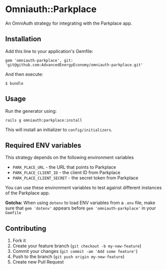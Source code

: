 # Omniauth::Parkplace

An OmniAuth strategy for integrating with the Parkplace app.

## Installation

Add this line to your application's Gemfile:

    gem 'omniauth-parkplace', git: 'git@github.com:AdvancedEnergyEconomy/omniauth-parkplace.git'

And then execute:

    $ bundle

## Usage

Run the generator using:

    rails g omniauth:parkplace:install

This will install an initializer to `config/initializers`.

## Required ENV variables

This strategy depends on the following environment variables

* `PARK_PLACE_URL` - the URL that points to Parkplace
* `PARK_PLACE_CLIENT_ID` - the client ID from Parkplace
* `PARK_PLACE_CLIENT_SECRET` - the secret token from Parkplace

You can use these environment variables to test against different instances of
the Parkplace app.

**Gotcha:** When using `dotenv` to load ENV variables from a `.env` file,
make sure that `gem 'dotenv'` appears before `gem 'omniauth-parkplace'` in your
`Gemfile`

## Contributing

1. Fork it
2. Create your feature branch (`git checkout -b my-new-feature`)
3. Commit your changes (`git commit -am 'Add some feature'`)
4. Push to the branch (`git push origin my-new-feature`)
5. Create new Pull Request
